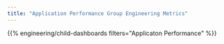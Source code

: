 ```yaml
---
title: "Application Performance Group Engineering Metrics"
---
```


{{% engineering/child-dashboards filters="Applicaton Performance" %}}
